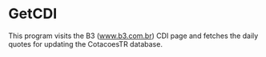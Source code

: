 # GetCDI

This program visits the B3 (www.b3.com.br) CDI page and fetches the daily quotes for updating the CotacoesTR database.
